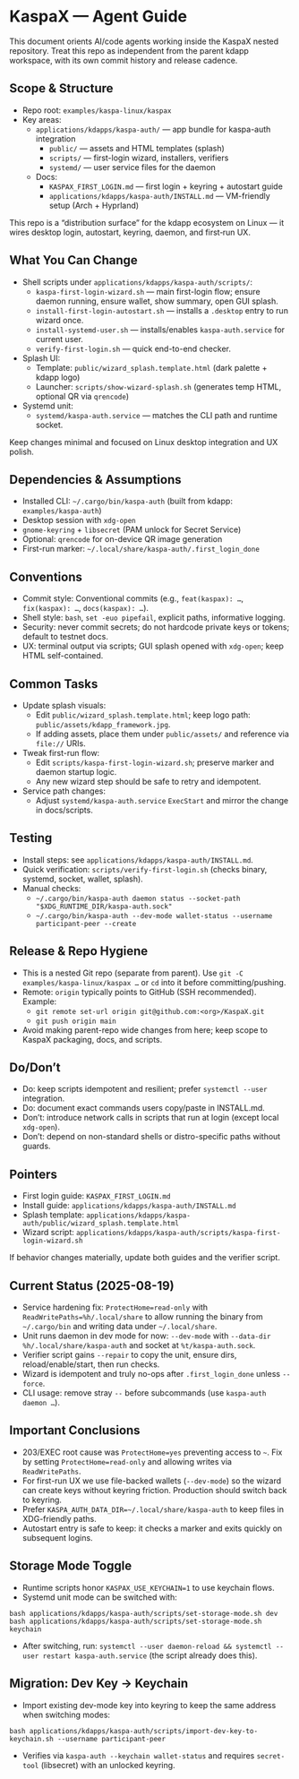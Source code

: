 # KaspaX — Agent Guide

This document orients AI/code agents working inside the KaspaX nested repository. Treat this repo as independent from the parent kdapp workspace, with its own commit history and release cadence.

## Scope & Structure
- Repo root: `examples/kaspa-linux/kaspax`
- Key areas:
  - `applications/kdapps/kaspa-auth/` — app bundle for kaspa-auth integration
    - `public/` — assets and HTML templates (splash)
    - `scripts/` — first-login wizard, installers, verifiers
    - `systemd/` — user service files for the daemon
  - Docs:
    - `KASPAX_FIRST_LOGIN.md` — first login + keyring + autostart guide
    - `applications/kdapps/kaspa-auth/INSTALL.md` — VM-friendly setup (Arch + Hyprland)

This repo is a “distribution surface” for the kdapp ecosystem on Linux — it wires desktop login, autostart, keyring, daemon, and first‑run UX.

## What You Can Change
- Shell scripts under `applications/kdapps/kaspa-auth/scripts/`:
  - `kaspa-first-login-wizard.sh` — main first-login flow; ensure daemon running, ensure wallet, show summary, open GUI splash.
  - `install-first-login-autostart.sh` — installs a `.desktop` entry to run wizard once.
  - `install-systemd-user.sh` — installs/enables `kaspa-auth.service` for current user.
  - `verify-first-login.sh` — quick end-to-end checker.
- Splash UI:
  - Template: `public/wizard_splash.template.html` (dark palette + kdapp logo)
  - Launcher: `scripts/show-wizard-splash.sh` (generates temp HTML, optional QR via `qrencode`)
- Systemd unit:
  - `systemd/kaspa-auth.service` — matches the CLI path and runtime socket.

Keep changes minimal and focused on Linux desktop integration and UX polish.

## Dependencies & Assumptions
- Installed CLI: `~/.cargo/bin/kaspa-auth` (built from kdapp: `examples/kaspa-auth`)
- Desktop session with `xdg-open`
- `gnome-keyring` + `libsecret` (PAM unlock for Secret Service)
- Optional: `qrencode` for on-device QR image generation
- First-run marker: `~/.local/share/kaspa-auth/.first_login_done`

## Conventions
- Commit style: Conventional commits (e.g., `feat(kaspax): …`, `fix(kaspax): …`, `docs(kaspax): …`).
- Shell style: `bash`, `set -euo pipefail`, explicit paths, informative logging.
- Security: never commit secrets; do not hardcode private keys or tokens; default to testnet docs.
- UX: terminal output via scripts; GUI splash opened with `xdg-open`; keep HTML self-contained.

## Common Tasks
- Update splash visuals:
  - Edit `public/wizard_splash.template.html`; keep logo path: `public/assets/kdapp_framework.jpg`.
  - If adding assets, place them under `public/assets/` and reference via `file://` URIs.
- Tweak first-run flow:
  - Edit `scripts/kaspa-first-login-wizard.sh`; preserve marker and daemon startup logic.
  - Any new wizard step should be safe to retry and idempotent.
- Service path changes:
  - Adjust `systemd/kaspa-auth.service` `ExecStart` and mirror the change in docs/scripts.

## Testing
- Install steps: see `applications/kdapps/kaspa-auth/INSTALL.md`.
- Quick verification: `scripts/verify-first-login.sh` (checks binary, systemd, socket, wallet, splash).
- Manual checks:
  - `~/.cargo/bin/kaspa-auth daemon status --socket-path "$XDG_RUNTIME_DIR/kaspa-auth.sock"`
  - `~/.cargo/bin/kaspa-auth --dev-mode wallet-status --username participant-peer --create`

## Release & Repo Hygiene
- This is a nested Git repo (separate from parent). Use `git -C examples/kaspa-linux/kaspax …` or `cd` into it before committing/pushing.
- Remote: `origin` typically points to GitHub (SSH recommended). Example:
  - `git remote set-url origin git@github.com:<org>/KaspaX.git`
  - `git push origin main`
- Avoid making parent-repo wide changes from here; keep scope to KaspaX packaging, docs, and scripts.

## Do/Don’t
- Do: keep scripts idempotent and resilient; prefer `systemctl --user` integration.
- Do: document exact commands users copy/paste in INSTALL.md.
- Don’t: introduce network calls in scripts that run at login (except local `xdg-open`).
- Don’t: depend on non-standard shells or distro-specific paths without guards.

## Pointers
- First login guide: `KASPAX_FIRST_LOGIN.md`
- Install guide: `applications/kdapps/kaspa-auth/INSTALL.md`
- Splash template: `applications/kdapps/kaspa-auth/public/wizard_splash.template.html`
- Wizard script: `applications/kdapps/kaspa-auth/scripts/kaspa-first-login-wizard.sh`

If behavior changes materially, update both guides and the verifier script.

## Current Status (2025-08-19)
- Service hardening fix: `ProtectHome=read-only` with `ReadWritePaths=%h/.local/share` to allow running the binary from `~/.cargo/bin` and writing data under `~/.local/share`.
- Unit runs daemon in dev mode for now: `--dev-mode` with `--data-dir %h/.local/share/kaspa-auth` and socket at `%t/kaspa-auth.sock`.
- Verifier script gains `--repair` to copy the unit, ensure dirs, reload/enable/start, then run checks.
- Wizard is idempotent and truly no-ops after `.first_login_done` unless `--force`.
- CLI usage: remove stray `--` before subcommands (use `kaspa-auth daemon …`).

## Important Conclusions
- 203/EXEC root cause was `ProtectHome=yes` preventing access to `~`. Fix by setting `ProtectHome=read-only` and allowing writes via `ReadWritePaths`.
- For first-run UX we use file-backed wallets (`--dev-mode`) so the wizard can create keys without keyring friction. Production should switch back to keyring.
- Prefer `KASPA_AUTH_DATA_DIR=~/.local/share/kaspa-auth` to keep files in XDG-friendly paths.
- Autostart entry is safe to keep: it checks a marker and exits quickly on subsequent logins.

## Storage Mode Toggle
- Runtime scripts honor `KASPAX_USE_KEYCHAIN=1` to use keychain flows.
- Systemd unit mode can be switched with:
```
bash applications/kdapps/kaspa-auth/scripts/set-storage-mode.sh dev
bash applications/kdapps/kaspa-auth/scripts/set-storage-mode.sh keychain
```
- After switching, run: `systemctl --user daemon-reload && systemctl --user restart kaspa-auth.service` (the script already does this).

## Migration: Dev Key → Keychain
- Import existing dev-mode key into keyring to keep the same address when switching modes:
```
bash applications/kdapps/kaspa-auth/scripts/import-dev-key-to-keychain.sh --username participant-peer
```
- Verifies via `kaspa-auth --keychain wallet-status` and requires `secret-tool` (libsecret) with an unlocked keyring.
